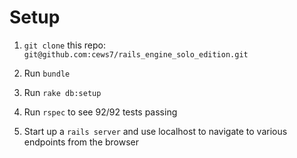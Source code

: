 # Setup

1. `git clone` this repo:
`git@github.com:cews7/rails_engine_solo_edition.git`

2. Run `bundle`  

3. Run `rake db:setup`

4. Run `rspec` to see 92/92 tests passing

5. Start up a `rails server` and use localhost to navigate to various endpoints from the browser 
